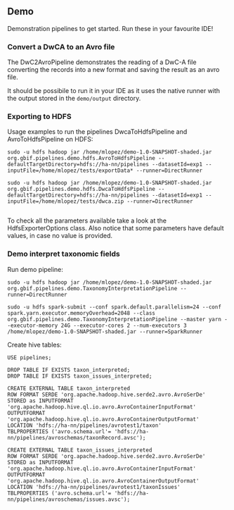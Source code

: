 ## Demo

Demonstration pipelines to get started.  Run these in your favourite IDE!

### Convert a DwCA to an Avro file

The DwC2AvroPipeline demonstrates the reading of a DwC-A file converting the records into a new format and saving the result as an avro file.
 
It should be possibile to run it in your IDE as it uses the native runner with the output stored in the `demo/output` directory. 


### Exporting to HDFS

Usage examples to run the pipelines DwcaToHdfsPipeline and AvroToHdfsPipeline on HDFS: 
 
``` 
sudo -u hdfs hadoop jar /home/mlopez/demo-1.0-SNAPSHOT-shaded.jar org.gbif.pipelines.demo.hdfs.AvroToHdfsPipeline --defaultTargetDirectory=hdfs://ha-nn/pipelines --datasetId=exp1 --inputFile=/home/mlopez/tests/exportData* --runner=DirectRunner

sudo -u hdfs hadoop jar /home/mlopez/demo-1.0-SNAPSHOT-shaded.jar org.gbif.pipelines.demo.hdfs.DwcaToHdfsPipeline --defaultTargetDirectory=hdfs://ha-nn/pipelines --datasetId=exp1 --inputFile=/home/mlopez/tests/dwca.zip --runner=DirectRunner
 
```

To check all the parameters available take a look at the HdfsExporterOptions class. 
Also notice that some parameters have default values, in case no value is provided.

### Demo interpret taxonomic fields

Run demo pipeline:

```
sudo -u hdfs hadoop jar /home/mlopez/demo-1.0-SNAPSHOT-shaded.jar org.gbif.pipelines.demo.TaxonomyInterpretationPipeline --runner=DirectRunner

sudo -u hdfs spark-submit --conf spark.default.parallelism=24 --conf spark.yarn.executor.memoryOverhead=2048 --class org.gbif.pipelines.demo.TaxonomyInterpretationPipeline --master yarn --executor-memory 24G --executor-cores 2 --num-executors 3 /home/mlopez/demo-1.0-SNAPSHOT-shaded.jar --runner=SparkRunner
```

Create hive tables:

```
USE pipelines; 
 
DROP TABLE IF EXISTS taxon_interpreted;
DROP TABLE IF EXISTS taxon_issues_interpreted;

CREATE EXTERNAL TABLE taxon_interpreted
ROW FORMAT SERDE 'org.apache.hadoop.hive.serde2.avro.AvroSerDe' 
STORED as INPUTFORMAT 'org.apache.hadoop.hive.ql.io.avro.AvroContainerInputFormat' 
OUTPUTFORMAT 'org.apache.hadoop.hive.ql.io.avro.AvroContainerOutputFormat' 
LOCATION 'hdfs://ha-nn/pipelines/avrotest1/taxon' 
TBLPROPERTIES ('avro.schema.url'= 'hdfs://ha-nn/pipelines/avroschemas/taxonRecord.avsc'); 

CREATE EXTERNAL TABLE taxon_issues_interpreted
ROW FORMAT SERDE 'org.apache.hadoop.hive.serde2.avro.AvroSerDe' 
STORED as INPUTFORMAT 'org.apache.hadoop.hive.ql.io.avro.AvroContainerInputFormat' 
OUTPUTFORMAT 'org.apache.hadoop.hive.ql.io.avro.AvroContainerOutputFormat' 
LOCATION 'hdfs://ha-nn/pipelines/avrotest1/taxonIssues' 
TBLPROPERTIES ('avro.schema.url'= 'hdfs://ha-nn/pipelines/avroschemas/issues.avsc'); 
```